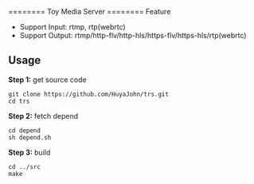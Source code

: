 ======== Toy Media Server ========
Feature
* Support Input: rtmp, rtp(webrtc)
* Support Output: rtmp/http-flv/http-hls/https-flv/https-hls/rtp(webrtc)

## Usage

**Step 1:** get source code
```
git clone https://github.com/HuyaJohn/trs.git
cd trs
```

**Step 2:** fetch depend
```
cd depend
sh depend.sh
```

**Step 3:** build
```
cd ../src
make
```
